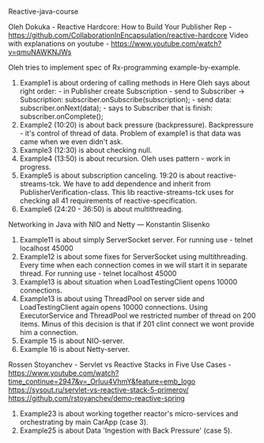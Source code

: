 Reactive-java-course

Oleh Dokuka - Reactive Hardcore: How to Build Your Publisher
Rep - https://github.com/CollaborationInEncapsulation/reactive-hardcore
Video with explanations on youtube - https://www.youtube.com/watch?v=qmuNAWKNJWs

Oleh tries to implement spec of Rx-programming example-by-example.
1. Example1 is about ordering of calling methods in 
   Here Oleh says about right order: 
       - in Publisher create Subscription
       - send to Subscriber -> Subscription: subscriber.onSubscribe(subscription);
       - send data: subscriber.onNext(data);
       - says to Subscriber that is finish: subscriber.onComplete();
2. Example2 (10:20) is about back pressure (backpressure). Backpressure - it's control of thread of data. Problem of 
    example1 is that data was came when we even didn't ask.
3. Example3 (12:30) is about checking null.
4. Example4 (13:50) is about recursion. Oleh uses pattern - work in progress.
5. Example5 is about subscription canceling.
    19:20 is about reactive-streams-tck. We have to add dependence and inherit from PublisherVerification-class. 
    This lib reactive-streams-tck uses for checking all 41 requirements of reactive-specification.
6. Example6 (24:20 - 36:50) is about multithreading.

Networking in Java with NIO and Netty — Konstantin Slisenko
1. Example11 is about simply ServerSocket server. For running use - telnet localhost 45000
2. Example12 is about some fixes for ServerSocket using multithreading. Every time when each connection comes in we will
 start it in separate thread. For running use - telnet localhost 45000
3. Example13 is about situation when LoadTestingClient opens 10000 connections.
4. Example13 is about using ThreadPool on server side and LoadTestingClient again opens 10000 connections. Using ExecutorService 
and ThreadPool we restricted number of thread on 200 items. Minus of this decision is that if 201 clint connect we wont
provide him a connection.  
5. Example 15 is about NIO-server.
6. Example 16 is about Netty-server.

Rossen Stoyanchev - Servlet vs Reactive Stacks in Five Use Cases - 
https://www.youtube.com/watch?time_continue=2947&v=_Orluu4VhmY&feature=emb_logo
https://sysout.ru/servlet-vs-reactive-stack-5-primerov/
https://github.com/rstoyanchev/demo-reactive-spring
1. Example23 is about working together reactor's micro-services and orchestrating by main CarApp (case 3).
2. Example25 is about Data 'Ingestion with Back Pressure' (case 5).